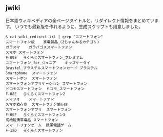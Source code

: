 ## jwiki

日本語ウィキペディアの全ページタイトルと、リダイレクト情報をまとめています。
いつでも最新版を作れるように、生成スクリプトも用意しました。

```
$ cat wiki_redirect.txt | grep "スマートフォン"
スマートフォン板	家電製品_(2ちゃんねるカテゴリ)
ガラスマ	ガラパゴススマートフォン
スマホ	スマートフォン
F-09E	らくらくスマートフォン_プレミアム
スマートフォン_for_ジュニア	キッズケータイ
Brastel_ブラステルスマートフォンカード	ブラステル
Smartphone	スマートフォン
スマートホン	スマートフォン
スマートフォンアプリケーション	スマートフォン
ドコモスマートフォン	ドコモ_スマートフォン
F-08E	らくらくスマートフォン2
スマフォ	スマートフォン
スマホ依存症	スマートフォン依存症
スマートフォンアプリ	スマートフォン
F-06F	らくらくスマートフォン3
高機能携帯電話	スマートフォン
スマートフォンゲーム	携帯電話ゲーム
F-12D	らくらくスマートフォン

```

